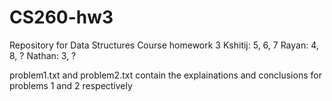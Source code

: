 # CS260-hw3
Repository for Data Structures Course homework 3
Kshitij: 5, 6, 7
Rayan: 4, 8, ?
Nathan: 3, ?


problem1.txt and problem2.txt contain the explainations and conclusions for problems 1 and 2 respectively
